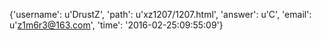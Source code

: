 {'username': u'DrustZ', 'path': u'xz1207/1207.html', 'answer': u'C', 'email': u'z1m6r3@163.com', 'time': '2016-02-25:09:55:09'}